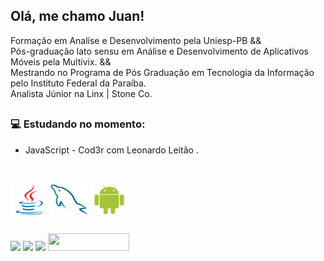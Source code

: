## Olá, me chamo Juan!
Formação em Analíse e Desenvolvimento pela Uniesp-PB  &&<br/>
Pós-graduação lato sensu em Análise e Desenvolvimento de Aplicativos Móveis pela Multivix. &&<br/>
Mestrando no Programa de Pós Graduação em Tecnologia da Informação pelo Instituto Federal da Paraíba.
<br> Analista Júnior na Linx | Stone Co.

##

### 💻 Estudando no momento:
* JavaScript - Cod3r com Leonardo Leitão .
##

  <div style="display: inline_block"><br>
  <img align="center" alt="Juan-Java" height="50" width="60" src="https://raw.githubusercontent.com/devicons/devicon/master/icons/java/java-original.svg">
  <img align="center" alt="Juan-Mysql" height="50" width="60" src="https://raw.githubusercontent.com/devicons/devicon/master/icons/mysql/mysql-original.svg">
    <img align="center" alt="Juan-Android" height="50" width="60" src="https://raw.githubusercontent.com/devicons/devicon/master/icons/android/android-original.svg">
  <!--img align="center" alt="Juan-Firebird" height="50" width="60" src="https://www.firebirddevelopersday.com.br/fdd/2019/assets/img/preview/big-fdd-logo.png"-->
</div>
  
  ##
  
</a> 
  <a href="https://www.linkedin.com/in/juancassiomarques/" target="_blank"><img src="https://img.shields.io/badge/-LinkedIn-%230077B5?style=for-the-badge&logo=linkedin&logoColor=black" target="_blank"></a> 
  <a href="mailto:juancassiomarques@gmail.com"><img src="https://img.shields.io/badge/-Gmail-%23333?style=for-the-badge&logo=gmail&logoColor=white" target="_blank"></a>
  <a href="https://instagram.com/juancassioo" target="_blank"><img src="https://img.shields.io/badge/-Instagram-%23E4480F?style=for-the-badge&logo=instagram&logoColor=black" target="_blank"></a>
  <a href="https://play.google.com/store/apps/developer?id=Supervisiona+Tecnologias"><img height="28" width="130" src="https://logodownload.org/wp-content/uploads/2019/06/google-play-logo-2.png" class="media-object  img-responsive img-thumbnail"></a>

  
 
